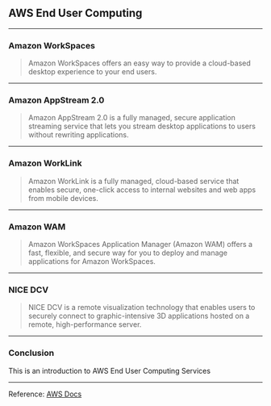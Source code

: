 ## AWS End User Computing

---
### Amazon WorkSpaces
>Amazon WorkSpaces offers an easy way to provide a cloud-based desktop experience to your end users.


---

### Amazon AppStream 2.0

>Amazon AppStream 2.0 is a fully managed, secure application streaming service that lets you stream desktop applications to users without rewriting applications.

---

### Amazon WorkLink

>Amazon WorkLink is a fully managed, cloud-based service that enables secure, one-click access to internal websites and web apps from mobile devices.

---

### Amazon WAM

>Amazon WorkSpaces Application Manager (Amazon WAM) offers a fast, flexible, and secure way for you to deploy and manage applications for Amazon WorkSpaces.

---

### NICE DCV

>NICE DCV is a remote visualization technology that enables users to securely connect to graphic-intensive 3D applications hosted on a remote, high-performance server.

---

### Conclusion

This is an introduction to AWS End User Computing Services

---

Reference: [AWS Docs](https://docs.aws.amazon.com/index.html)

